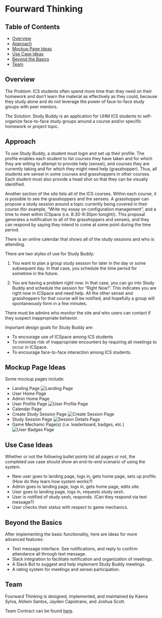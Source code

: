 # Fourward Thinking

## Table of Contents
* [Overview](#overview)
* [Approach](#approach)
* [Mockup Page Ideas](#mockup-page-ideas)
* [Use Case Ideas](#use-case-ideas)
* [Beyond the Basics](#beyond-the-basics)
* [Team](#team)

## Overview

*The Problem*: ICS students often spend more time than they need on their homework and don’t learn the material as effectively as they could, because they study alone and do not leverage the power of face-to-face study groups with peer mentors.

*The Solution*: Study Buddy is an application for UHM ICS students to self-organize face-to-face study groups around a course and/or specific homework or project topic.

## Approach

To use Study Buddy, a student must login and set up their profile. The profile enables each student to list courses they have taken and for which they are willing to attempt to provide help (sensei), and courses they are currently taking and for which they might need help (grasshopper). Thus, all students are sensei in some courses and grasshoppers in other courses. Each student must also provide a head shot so that they can be visually identified.

Another section of the site lists all of the ICS courses. Within each course, it is possible to see the grasshoppers and the senseis. A grasshopper can propose a study session around a topic currently being covered in their course (for example, “Write my essay on configuration management”, and a time to meet within ICSpace (i.e. 8:30-9:30pm tonight)). This proposal generates a notification to all of the grasshoppers and senseis, and they can respond by saying they intend to come at some point during the time period.

There is an online calendar that shows all of the study sessions and who is attending.

There are two styles of use for Study Buddy:

1. You want to plan a group study session for later in the day or some subsequent day. In that case, you schedule the time period for sometime in the future.

2. You are having a problem right now. In that case, you can go into Study Buddy and schedule the session for “Right Now!”. This indicates you are right now in ICSpace and need help. All the other sensei and grasshoppers for that course will be notified, and hopefully a group will spontaneously form in a few minutes.

There must be admins who monitor the site and who users can contact if they suspect inappropriate behavior.

Important design goals for Study Buddy are:

* To encourage use of ICSpace among ICS students
* To minimize risk of inappropriate encounters by requiring all meetings to occur in ICSpace.
* To encourage face-to-face interaction among ICS students.

## Mockup Page Ideas
Some mockup pages include:

* Landing Page
  <img src="landing-page.png" alt="Landing Page" />
* User Home Page
* Admin Home Page
* User Profile Page
  <img src="user-profile.png" alt="User Profile Page" />
* Calendar Page
* Create Study Session Page
  <img src="create-session.png" alt="Create Session Page" />
* Study Session Page
  <img src="session-details.png" alt="Session Details Page" />
* Game Mechanic Page(s) (i.e. leaderboard, badges, etc.)
  <img src="user-badges.png" alt="User Badges Page" />

## Use Case Ideas
Whether or not the following bullet points list all pages or not, the completed use case should show an end-to-end scenario of using the system.

* New user goes to landing page, logs in, gets home page, sets up profile. (How do they learn how system works?)
* Admin goes to landing page, logs in, gets home page, edits site.
* User goes to landing page, logs in, requests study sesh.
* User is notified of study sesh, responds. (Can they respond via text message?)
* User checks their status with respect to game mechanics.

## Beyond the Basics
After implementing the basic functionality, here are ideas for more advanced features:

* Text message interface. See notifications, and reply to confirm attendance all through text message.
* Slack integration to facilitate notification and organization of meetings.
* A Slack Bot to suggest and help implement Study Buddy meetings.
* A rating system for meetings and sensei participation.

## Team

Fourward Thinking is designed, implemented, and maintained by Kaena Sylva, Aldwin Santos, Jayden Capistrano, and Joshua Scott.

Team Contract can be found [here](https://docs.google.com/document/d/1eQ3XoFDD-6ArQlqjSbglP0_gA7TwmLjyn-lzj64xbVA/edit?usp=sharing).
